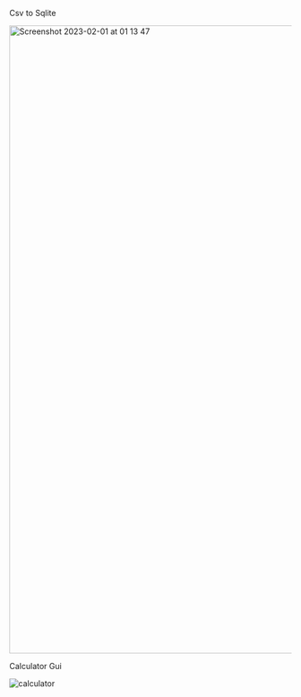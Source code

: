 Csv to Sqlite

<img width="1120" alt="Screenshot 2023-02-01 at 01 13 47" src="https://user-images.githubusercontent.com/66223190/215896590-4a22d10a-a02b-4de1-a66d-d87eaee3656e.png">


Calculator Gui

![calculator](https://user-images.githubusercontent.com/66223190/216130817-d6d1e409-bc14-4351-ad7e-6d6f185001d8.jpeg)
